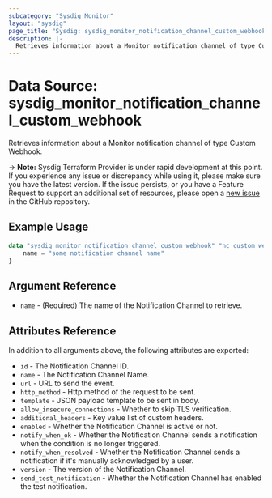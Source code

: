 ```yaml
---
subcategory: "Sysdig Monitor"
layout: "sysdig"
page_title: "Sysdig: sysdig_monitor_notification_channel_custom_webhook"
description: |-
  Retrieves information about a Monitor notification channel of type Custom Webhook
---
```


# Data Source: sysdig_monitor_notification_channel_custom_webhook

Retrieves information about a Monitor notification channel of type Custom Webhook.

-> **Note:** Sysdig Terraform Provider is under rapid development at this point. If you experience any issue or discrepancy while using it, please make sure you have the latest version. If the issue persists, or you have a Feature Request to support an additional set of resources, please open a [new issue](https://github.com/sysdiglabs/terraform-provider-sysdig/issues/new) in the GitHub repository.

## Example Usage

```terraform
data "sysdig_monitor_notification_channel_custom_webhook" "nc_custom_webhook" {
	name = "some notification channel name"
}
```

## Argument Reference

* `name` - (Required) The name of the Notification Channel to retrieve.

## Attributes Reference

In addition to all arguments above, the following attributes are exported:

* `id` - The Notification Channel ID.
* `name` - The Notification Channel Name.
* `url` - URL to send the event.
* `http_method` - Http method of the request to be sent.
* `template` - JSON payload template to be sent in body.
* `allow_insecure_connections` - Whether to skip TLS verification.
* `additional_headers` - Key value list of custom headers.
* `enabled` - Whether the Notification Channel is active or not.
* `notify_when_ok` - Whether the Notification Channel sends a notification when the condition is no longer triggered.
* `notify_when_resolved` - Whether the Notification Channel sends a notification if it's manually acknowledged by a
  user.
* `version` - The version of the Notification Channel.
* `send_test_notification` - Whether the Notification Channel has enabled the test notification.
